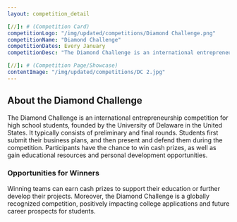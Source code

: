 ```yaml
---
layout: competition_detail

[//]: # (Competition Card)
competitionLogo: "/img/updated/competitions/Diamond Challenge.png"
competitionName: "Diamond Challenge"
competitionDates: Every January
competitionDesc: "The Diamond Challenge is an international entrepreneurship competition for high school students, founded by the University of Delaware in the United States."

[//]: # (Competition Page/Showcase)
contentImage: "/img/updated/competitions/DC 2.jpg"
---
```


## About the Diamond Challenge

The Diamond Challenge is an international entrepreneurship competition for high school students, founded by the University of Delaware in the United States. It typically consists of preliminary and final rounds. Students first submit their business plans, and then present and defend them during the competition. Participants have the chance to win cash prizes, as well as gain educational resources and personal development opportunities.

### Opportunities for Winners

Winning teams can earn cash prizes to support their education or further develop their projects. Moreover, the Diamond Challenge is a globally recognized competition, positively impacting college applications and future career prospects for students.
